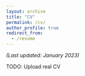 ```yaml
---
layout: archive
title: "CV"
permalink: /cv/
author_profile: true
redirect_from:
  - /resume
---
```


*(Last updated: January 2023)*

TODO: Upload real CV

<object data="../files/Sample CV file.pdf" width="1000" height="1000" type='application/pdf'></object>
